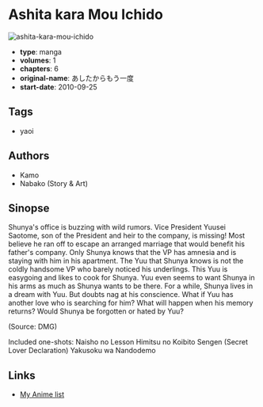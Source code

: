 # Ashita kara Mou Ichido

![ashita-kara-mou-ichido](https://cdn.myanimelist.net/images/manga/3/79357.jpg)

-   **type**: manga
-   **volumes**: 1
-   **chapters**: 6
-   **original-name**: あしたからもう一度
-   **start-date**: 2010-09-25

## Tags

-   yaoi

## Authors

-   Kamo
-   Nabako (Story & Art)

## Sinopse

Shunya's office is buzzing with wild rumors. Vice President Yuusei Saotome, son of the President and heir to the company, is missing! Most believe he ran off to escape an arranged marriage that would benefit his father's company. Only Shunya knows that the VP has amnesia and is staying with him in his apartment. The Yuu that Shunya knows is not the coldly handsome VP who barely noticed his underlings. This Yuu is easygoing and likes to cook for Shunya. Yuu even seems to want Shunya in his arms as much as Shunya wants to be there. For a while, Shunya lives in a dream with Yuu. But doubts nag at his conscience. What if Yuu has another love who is searching for him? What will happen when his memory returns? Would Shunya be forgotten or hated by Yuu?

(Source: DMG)

Included one-shots:
Naisho no Lesson
Himitsu no Koibito Sengen (Secret Lover Declaration)
Yakusoku wa Nandodemo

## Links

-   [My Anime list](https://myanimelist.net/manga/44895/Ashita_kara_Mou_Ichido)
